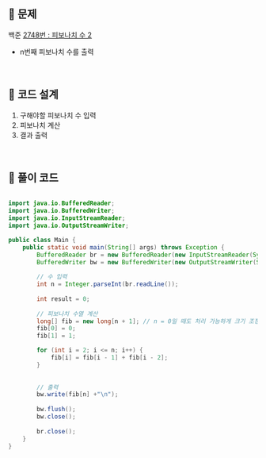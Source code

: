 
## 📌 문제
백준 [2748번 :  피보나치 수 2](https://www.acmicpc.net/problem/2748)

- n번째 피보나치 수를 출력

<br>

## 📌 코드 설계
1. 구해야할 피보나치 수 입력
2. 피보나치 계산
3. 결과 출력

<br>

## 📌 풀이 코드

```java

import java.io.BufferedReader;
import java.io.BufferedWriter;
import java.io.InputStreamReader;
import java.io.OutputStreamWriter;

public class Main {
	public static void main(String[] args) throws Exception {
		BufferedReader br = new BufferedReader(new InputStreamReader(System.in));
		BufferedWriter bw = new BufferedWriter(new OutputStreamWriter(System.out));
		
		// 수 입력
		int n = Integer.parseInt(br.readLine());
		
		int result = 0;
		
		// 피보나치 수열 계산
		long[] fib = new long[n + 1]; // n = 0일 때도 처리 가능하게 크기 조정
		fib[0] = 0;
		fib[1] = 1;

		for (int i = 2; i <= n; i++) {
			fib[i] = fib[i - 1] + fib[i - 2];
		}
		
		
		// 출력
		bw.write(fib[n] +"\n");
		
		bw.flush();
		bw.close();
		
		br.close();
	}
}
